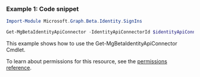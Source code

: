 ### Example 1: Code snippet

```powershellImport-Module Microsoft.Graph.Beta.Identity.SignIns

Get-MgBetaIdentityApiConnector -IdentityApiConnectorId $identityApiConnectorId
```
This example shows how to use the Get-MgBetaIdentityApiConnector Cmdlet.
To learn about permissions for this resource, see the [permissions reference](/graph/permissions-reference).

